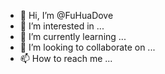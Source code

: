 - 👋 Hi, I’m @FuHuaDove
- 👀 I’m interested in ...
- 🌱 I’m currently learning ...
- 💞️ I’m looking to collaborate on ...
- 📫 How to reach me ...

<!---
FuHuaDove/FuHuaDove is a ✨ special ✨ repository because its `README.md` (this file) appears on your GitHub profile.
You can click the Preview link to take a look at your changes.
--->
